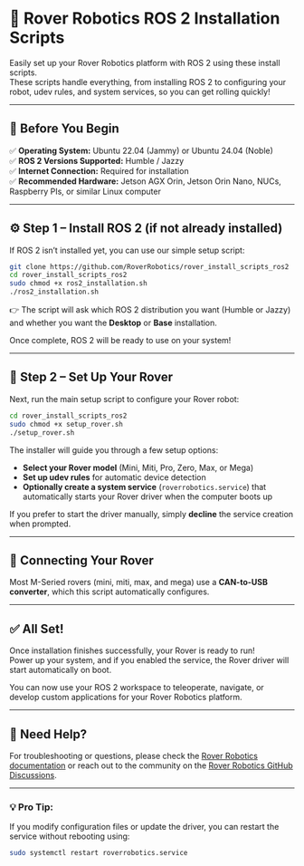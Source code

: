 # 🚀 Rover Robotics ROS 2 Installation Scripts

Easily set up your Rover Robotics platform with ROS 2 using these install scripts.  
These scripts handle everything, from installing ROS 2 to configuring your robot, udev rules, and system services, so you can get rolling quickly!

---

## 🧠 Before You Begin

✅ **Operating System:** Ubuntu 22.04 (Jammy) or Ubuntu 24.04 (Noble)  
✅ **ROS 2 Versions Supported:** Humble / Jazzy  
✅ **Internet Connection:** Required for installation  
✅ **Recommended Hardware:** Jetson AGX Orin, Jetson Orin Nano, NUCs, Raspberry PIs, or similar Linux computer  

---

## ⚙️ Step 1 – Install ROS 2 (if not already installed)

If ROS 2 isn’t installed yet, you can use our simple setup script:

```bash
git clone https://github.com/RoverRobotics/rover_install_scripts_ros2
cd rover_install_scripts_ros2
sudo chmod +x ros2_installation.sh
./ros2_installation.sh
```

👉 The script will ask which ROS 2 distribution you want (Humble or Jazzy) and whether you want the **Desktop** or **Base** installation.

Once complete, ROS 2 will be ready to use on your system!

---

## 🤖 Step 2 – Set Up Your Rover

Next, run the main setup script to configure your Rover robot:

```bash
cd rover_install_scripts_ros2
sudo chmod +x setup_rover.sh
./setup_rover.sh
```

The installer will guide you through a few setup options:

- **Select your Rover model** (Mini, Miti, Pro, Zero, Max, or Mega)  
- **Set up udev rules** for automatic device detection  
- **Optionally create a system service** (`roverrobotics.service`) that automatically starts your Rover driver when the computer boots up

If you prefer to start the driver manually, simply **decline** the service creation when prompted.

---

## 🔌 Connecting Your Rover

Most M-Seried rovers (mini, miti, max, and mega) use a **CAN-to-USB converter**, which this script automatically configures.

---

## ✅ All Set!

Once installation finishes successfully, your Rover is ready to run!  
Power up your system, and if you enabled the service, the Rover driver will start automatically on boot.

You can now use your ROS 2 workspace to teleoperate, navigate, or develop custom applications for your Rover Robotics platform.

---

## 🧩 Need Help?

For troubleshooting or questions, please check the [Rover Robotics documentation](https://roverrobotics.com) or reach out to the community on the [Rover Robotics GitHub Discussions](https://github.com/RoverRobotics).

---

### 💡 Pro Tip:
If you modify configuration files or update the driver, you can restart the service without rebooting using:

```bash
sudo systemctl restart roverrobotics.service
```
